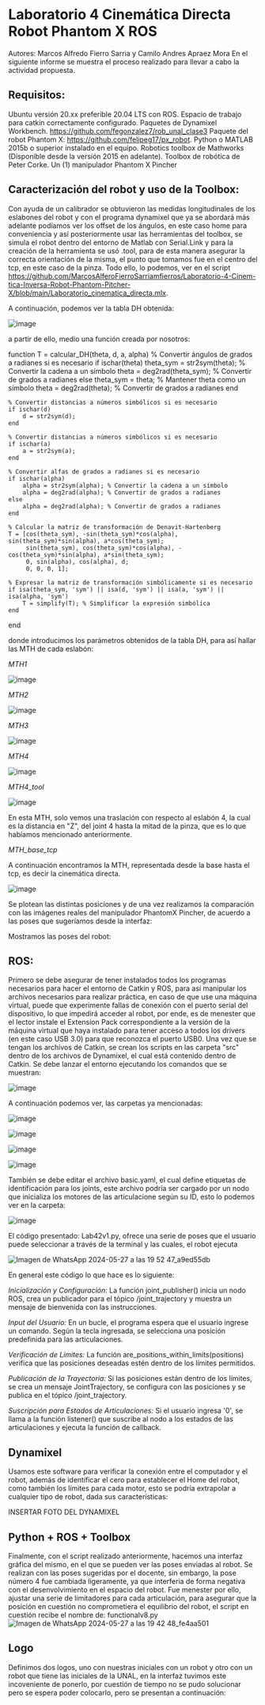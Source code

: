 # Laboratorio 4 Cinemática Directa Robot Phantom X ROS
Autores: Marcos Alfredo Fierro Sarria y Camilo Andres Apraez Mora
En el siguiente informe se muestra el proceso realizado para llevar a cabo la actividad propuesta.

## Requisitos:
Ubuntu versión 20.xx preferible 20.04 LTS con ROS.
Espacio de trabajo para catkin correctamente configurado.
Paquetes de Dynamixel Workbench. https://github.com/fegonzalez7/rob_unal_clase3
Paquete del robot Phantom X: https://github.com/felipeg17/px_robot.
Python o MATLAB 2015b o superior instalado en el equipo.
Robotics toolbox de Mathworks (Disponible desde la versión 2015 en adelante).
Toolbox de robótica de Peter Corke.
Un (1) manipulador Phantom X Pincher

## Caracterización del robot y uso de la Toolbox:

Con ayuda de un calibrador se obtuvieron las medidas longitudinales de los eslabones del robot y con el programa dynamixel que ya se abordará más adelante podíamos ver los offset de los ángulos, en este caso home para conveniencia y así posteriormente usar las herramientas del toolbox, se simula el robot dentro del entorno de Matlab con Serial.Link y para la creación de la herramienta se usó .tool, para de esta manera asegurar la correcta orientación de la misma, el punto que tomamos fue en el centro del tcp, en este caso de la pinza. Todo ello, lo podemos, ver en el script https://github.com/MarcosAlferoFierroSarriamfierros/Laboratorio-4-Cinem-tica-Inversa-Robot-Phantom-Pitcher-X/blob/main/Laboratorio_cinematica_directa.mlx.

A continuación, podemos ver la tabla DH obtenida:

![image](https://github.com/MarcosAlferoFierroSarriamfierros/Laboratorio-4-Cinem-tica-Inversa-Robot-Phantom-Pitcher-X/assets/83042758/4ac89c02-768a-4f35-810f-db7aa3fffc91)

a partir de ello, medio una función creada por nosotros:

function T = calcular_DH(theta, d, a, alpha)
    % Convertir ángulos de grados a radianes si es necesario
    if ischar(theta)
        theta_sym = str2sym(theta); % Convertir la cadena a un símbolo
        theta = deg2rad(theta_sym); % Convertir de grados a radianes
    else
        theta_sym = theta; % Mantener theta como un símbolo
        theta = deg2rad(theta); % Convertir de grados a radianes
    end

    % Convertir distancias a números simbólicos si es necesario
    if ischar(d)
        d = str2sym(d);
    end

    % Convertir distancias a números simbólicos si es necesario
    if ischar(a)
        a = str2sym(a);
    end
    
    % Convertir alfas de grados a radianes si es necesario
    if ischar(alpha)
        alpha = str2sym(alpha); % Convertir la cadena a un símbolo
        alpha = deg2rad(alpha); % Convertir de grados a radianes
    else
        alpha = deg2rad(alpha); % Convertir de grados a radianes
    end

    % Calcular la matriz de transformación de Denavit-Hartenberg
    T = [cos(theta_sym), -sin(theta_sym)*cos(alpha), sin(theta_sym)*sin(alpha), a*cos(theta_sym);
         sin(theta_sym), cos(theta_sym)*cos(alpha), -cos(theta_sym)*sin(alpha), a*sin(theta_sym);
         0, sin(alpha), cos(alpha), d;
         0, 0, 0, 1];

    % Expresar la matriz de transformación simbólicamente si es necesario
    if isa(theta_sym, 'sym') || isa(d, 'sym') || isa(a, 'sym') || isa(alpha, 'sym')
        T = simplify(T); % Simplificar la expresión simbólica
    end
end

donde introducimos los parámetros obtenidos de la tabla DH, para así hallar las MTH de cada eslabón:

*MTH1*

![image](https://github.com/MarcosAlferoFierroSarriamfierros/Laboratorio-4-Cinem-tica-Inversa-Robot-Phantom-Pitcher-X/assets/83042758/637a8270-b518-423e-91ca-fbfd83638ad2)

*MTH2*

![image](https://github.com/MarcosAlferoFierroSarriamfierros/Laboratorio-4-Cinem-tica-Inversa-Robot-Phantom-Pitcher-X/assets/83042758/77f4acc3-1aed-481c-9a51-0fa23c0bb1f1)

*MTH3*

![image](https://github.com/MarcosAlferoFierroSarriamfierros/Laboratorio-4-Cinem-tica-Inversa-Robot-Phantom-Pitcher-X/assets/83042758/b381111a-44f4-41d9-afed-ed642a241102)

*MTH4*

![image](https://github.com/MarcosAlferoFierroSarriamfierros/Laboratorio-4-Cinem-tica-Inversa-Robot-Phantom-Pitcher-X/assets/83042758/842aa97e-6dad-4996-8733-c728d1c094a0)

*MTH4_tool*

![image](https://github.com/MarcosAlferoFierroSarriamfierros/Laboratorio-4-Cinem-tica-Inversa-Robot-Phantom-Pitcher-X/assets/83042758/9987d431-d724-4051-aad1-1ef319bf067e)

En esta MTH, solo vemos una traslación con respecto al eslabón 4, la cual es la distancia en "Z", del joint 4 hasta la mitad de la pinza, que es lo que habíamos mencionado anteriormente.

*MTH_base_tcp*

A continuación encontramos la MTH, representada desde la base hasta el tcp, es decir la cinemática directa.

![image](https://github.com/MarcosAlferoFierroSarriamfierros/Laboratorio-4-Cinem-tica-Inversa-Robot-Phantom-Pitcher-X/assets/83042758/8b5ff03c-8a52-4bd7-acf0-780aa29837e5)


Se plotean las distintas posiciones y de una vez realizamos la comparación con las imágenes reales del manipulador PhantomX Pincher, de acuerdo a las poses que sugeríamos desde la interfaz:

Mostramos las poses del robot:






## ROS:
Primero se debe asegurar de tener instalados todos los programas necesarios para hacer el entorno de Catkin y ROS, para así manipular los archivos necesarios para realizar práctica, en caso de que use una máquina virtual, puede que experimente fallas de conexión con el puerto serial del dispositivo, lo que impedirá acceder al robot, por ende, es de menester que el lector instale el Extension Pack correspondiente a la versión de la máquina virtual que haya instalado para tener acceso a todos los drivers (en este caso USB 3.0) para que reconozca el puerto USB0.
Una vez que se tengan los archivos de Catkin, se crean los scripts en las carpeta "src" dentro de los archivos de Dynamixel, el cual está contenido dentro de Catkin. Se debe lanzar el entorno ejecutando los comandos que se muestran:

![image](https://github.com/MarcosAlferoFierroSarriamfierros/Laboratorio-4-Cinem-tica-Inversa-Robot-Phantom-Pitcher-X/assets/73545192/f48d4eeb-767c-4e75-82c9-ce9f26d22e5e)

A continuación podemos ver, las carpetas ya mencionadas:

![image](https://github.com/MarcosAlferoFierroSarriamfierros/Laboratorio-4-Cinem-tica-Inversa-Robot-Phantom-Pitcher-X/assets/73545192/037ce11b-3fac-48d9-a0ac-68da6507c394)

![image](https://github.com/MarcosAlferoFierroSarriamfierros/Laboratorio-4-Cinem-tica-Inversa-Robot-Phantom-Pitcher-X/assets/73545192/81bdaf84-1c5f-49a1-817f-db6df11cc27c)

![image](https://github.com/MarcosAlferoFierroSarriamfierros/Laboratorio-4-Cinem-tica-Inversa-Robot-Phantom-Pitcher-X/assets/73545192/d6edac14-eb12-47ca-bca0-95579f792565)

![image](https://github.com/MarcosAlferoFierroSarriamfierros/Laboratorio-4-Cinem-tica-Inversa-Robot-Phantom-Pitcher-X/assets/73545192/9d382dbc-e5cd-40a7-956d-223d615ca2f4)


También se debe editar el archivo basic.yaml, el cual define etiquetas de identificación para los joints, este archivo podría ser cargado por un nodo que inicializa los motores de las articulacione según su ID, esto lo podemos ver en la carpeta:

![image](https://github.com/MarcosAlferoFierroSarriamfierros/Laboratorio-4-Cinem-tica-Inversa-Robot-Phantom-Pitcher-X/assets/73545192/b540ed24-be6e-44e3-9364-db425f563936)


El código presentado: Lab42v1.py, ofrece una serie de poses que el usuario puede seleccionar a través de la terminal y las cuales, el robot ejecuta

![Imagen de WhatsApp 2024-05-27 a las 19 52 47_a9ed55db](https://github.com/MarcosAlferoFierroSarriamfierros/Laboratorio-4-Cinem-tica-Inversa-Robot-Phantom-Pitcher-X/assets/73545192/bd171368-a33d-4823-a7b9-2b22dd07efab)

En general este código lo que hace es lo siguiente:

*Inicialización y Configuración:* La función joint_publisher() inicia un nodo ROS, crea un publicador para el tópico /joint_trajectory y muestra un mensaje de bienvenida con las instrucciones.

*Input del Usuario:* En un bucle, el programa espera que el usuario ingrese un comando. Según la tecla ingresada, se selecciona una posición predefinida para las articulaciones.

*Verificación de Límites:* La función are_positions_within_limits(positions) verifica que las posiciones deseadas estén dentro de los límites permitidos.

*Publicación de la Trayectoria:* Si las posiciones están dentro de los límites, se crea un mensaje JointTrajectory, se configura con las posiciones y se publica en el tópico /joint_trajectory.

*Suscripción para Estados de Articulaciones:* Si el usuario ingresa '0', se llama a la función listener() que suscribe al nodo a los estados de las articulaciones y ejecuta la función de callback.

## Dynamixel

Usamos este software para verificar la conexión entre el computador y el robot, además de identificar el cero para establecer el Home del robot, como también los límites para cada motor, esto se podría extrapolar a cualquier tipo de robot, dada sus características:

INSERTAR FOTO DEL DYNAMIXEL



## Python + ROS + Toolbox
Finalmente, con el script realizado anteriormente, hacemos una interfaz gráfica del mismo, en el que se pueden ver las poses enviadas al robot. Se realizan con las poses sugeridas por el docente, sin embargo, la pose número 4 fue cambiada ligeramente, ya que interferia de forma negativa con el desenvolvimiento en el espacio del robot. Fue menester por ello, ajustar una serie de limitadores para cada articulación, para asegurar que la posición en cuestión no comprometiera el equilibrio del robot, el script en cuestión recibe el nombre de: functionalv8.py
![Imagen de WhatsApp 2024-05-27 a las 19 42 48_fe4aa501](https://github.com/MarcosAlferoFierroSarriamfierros/Laboratorio-4-Cinem-tica-Inversa-Robot-Phantom-Pitcher-X/assets/73545192/3bdf5e80-5559-49a1-abf3-bd391f94957f)

## Logo

Definimos dos logos, uno con nuestras iniciales con un robot y otro con un robot que tiene las iniciales de la UNAL, en la interfaz tuvimos este incoveniente de ponerlo, por cuestión de tiempo no se pudo solucionar pero se espera poder colocarlo, pero se presentan a continuación:




